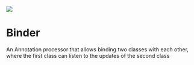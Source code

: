 [![](https://jitpack.io/v/Ahmed-Adel-Ismail/Binder.svg)](https://jitpack.io/#Ahmed-Adel-Ismail/Binder)

# Binder
An Annotation processor that allows binding two classes with each other, where the first class can listen to the updates of the second class
